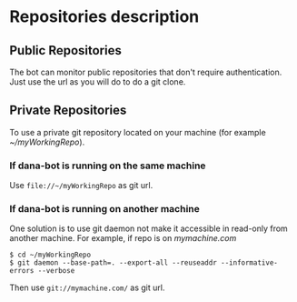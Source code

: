 # Repositories description

## Public Repositories

The bot can monitor public repositories that don't require authentication. Just use the url as you will do to do a git clone.

## Private Repositories

To use a private git repository located on your machine (for example *~/myWorkingRepo*).

### If dana-bot is running on the same machine
Use ``file://~/myWorkingRepo`` as git url.

### If dana-bot is running on another machine
One solution is to use git daemon not make it accessible in read-only from another machine. For example, if repo is on *mymachine.com*

```
$ cd ~/myWorkingRepo
$ git daemon --base-path=. --export-all --reuseaddr --informative-errors --verbose
```
Then use ``git://mymachine.com/`` as git url.  
